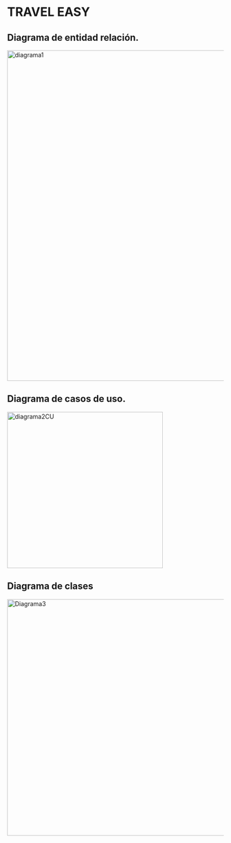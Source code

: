 <!DOCTYPE html>
<html lang="en">
<head>
    <meta charset="UTF-8">
    <meta name="viewport" content="width=device-width, initial-scale=1.0">
    
</head>
<body>
    <h1> TRAVEL EASY </h1>
    <h2> Diagrama de entidad relación.</h2>
    <img width="766" alt="diagrama1" src="https://github.com/miel009/Travel_Easy_Prog_Avanzada/assets/164027763/6e32e616-9b75-495c-91e6-a8d28c7204a3">
    <h2> Diagrama de casos de uso.</h2>
    <img width="362" alt="diagrama2CU" src="https://github.com/miel009/Travel_Easy_Prog_Avanzada/assets/164027763/63160ea4-90a3-423b-8277-741ad4b6aa71">
     <h2>Diagrama de clases </h2>
   <img width="548" alt="Diagrama3" src="https://github.com/miel009/Travel_Easy_Prog_Avanzada/assets/164027763/49717e75-1418-484b-87fb-34c8901ab9f2">
</body>
</html>
